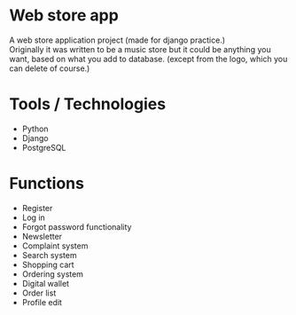 # Web store app
A web store application project  (made for django practice.)  
Originally it was written to be a music store but it could be anything you want, based on what you add to database. (except from the logo, which you can delete of course.)  


# Tools / Technologies  
* Python
* Django
* PostgreSQL

# Functions  
* Register
* Log in 
* Forgot password functionality
* Newsletter
* Complaint system
* Search system
* Shopping cart
* Ordering system
* Digital wallet
* Order list
* Profile edit

